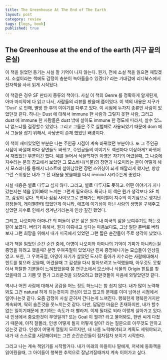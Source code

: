 ```yaml
---
title: The Greenhouse At The End of The Earth
layout: post
category: review
tags: [logs, book]
published: true
---
```


## The Greenhouse at the end of the earth (지구 끝의 온실)

이 책을 읽었던 동기는 사실 잘 기억이 나지 않는다. 뭔가, 전에 소설 책을 읽으면 재밌겠지. 소설이라는 책에도 감정이 충분이 녹아들을수 있겠다? 라는 기대감에 리디북스에서 전자책을 사서 읽게 시작됬다.

이 책같은 경우 SF 판타지 종류의 책이다. 사실 이 책의 Genre 를 정확하게 알게된게, 아마 마지막에 다 읽고 나서, 사람들의 리뷰를 봤을때 쯤이였다. 이 책의 내용은 지구가 'Dust' 로 인해, 멸망 한 후의 이야기를 다루고 있다. 이 시점에 두가지 종류인 사람이 있었던것 같다. 하나는 Dust 에 대해서 immune 한 사람과 그렇지 못한 사람, 그리고 dust 에 immune 한 사람들은 dust 밖에 살아도 immune 한 정도에 따라서, 살수 있느냐 없느냐를 결정할수 있었다. 그리고 그들은 주로 실험체로 사용되었기 때문에 dom 에서 그들을 잡기 위해서, 사냥꾼이 존재 했었던 배경이다.

이 책이 재미있었던 부분은 나는 주인공 시점이 계속 바뀌었던 부분이다. 또 그 주인공 시점이 바뀔때 마다 장면들도 바뀌고, 주인공들의 이야기도 섹션마다 이상하게? 바뀌어서 재밌었던 부분이긴 했다. 예를 들어서 식물학자인 아영은 자기의 어렸을때, 그 나중에 지수라는 분의 창고에서 보았던 그 모스바나(식물)의 장면과 나오미라는 분이 어떻게 해서 모스바나를 통해서 더스트에 살아남았던 장면 스위칭이 되게 해깔리게 했지만, 항상 그런 스위칭은 내가 그 전 내용을 봤을때를 다시 remind 시켜주는게 좋았다.

사실 내용은 별로 다루고 싶지 않다. 그리고, 별로 다루지도 못하고. 어떤 이야기가 지나갔는지는 책을 읽어봐야 느끼는 그런게 필요하다. 특히나 이 책은 뭔가 생각보다 SF 치고, 감정이 깊다. 특히나 점점 사이보그로 변해가는 레이첼이 지수의 이기심으로 생겨난 감정들이, 레이첼한테 없었던게 아니라, 애초에 이기심이 아닌 사람의 생명을 구해주고 싶었던 지수로 인해서 생겨난거라는게 인상 깊긴 했었다.

그리고, 나오미와 아마나? 의 떠돌이 같은 삶은 뭔가 내 미국의 삶을 보여주기도 하는것 같아 보였다. 버티기 위해서, 뭔가 이뤄내고 싶다는 마음보다도, 그냥 일단 존버로 버텨보자 그런 희망을 위해서 내가 미국에서 있었던 그런 짧은 순간들이 주로 생각이 났었다.

내가 책을 읽었던 순간 순간 중에, 아영이 나오미와 아마나의 기억이 가짜가 아니라는걸 증명을 하려고 했을때? 분명 우여곡절이 있었지만 진짜 증명해나가는 모습들이 인상깊었고. 또한, 그 우여곡절, 아영이 자기가 살았던 도시로 돌아가 지수라는 사람에대해서 힌트를 찾으러 갔을때, 어렸을때 그 감성을 다시 찾아보려고 노력했을때, 아무것도 못찾아서 허탈한 기분들이 느껴졌었을때 쯤 연구소에서 모스바나 식물의 Origin 힌트를 찾았을때의 그 기쁨 및 뭔가 그리운것을 되찾으려고 했던것들이 마음에 와닿았던것 같다.

역시나 어떤 사람에 대해서 공감을 어느 정도 하느냐는 참 쉽지 않다. 내가 많이 노력해봐도 그건 natural 하게 되는것이지 관심이 있고 없고의 문제를 이미 넘어선 시점에서 일어나는것 같다. 요즘 감정이 사실 굳혀져 간다는게 느껴진다. 행복한게 행복한거지만 계속되며, 딱히 슬픈것을 못느끼는것 같다. 다만, 답답한 마음은 존재하지만, 내가 할수 없는 일이기때문에 포기하는 속도가 더 빨라져. 이제 될대로 되라 이렇게 살아가고 있다. 내 인생에서 중요한것이 무엇일까? 또는 Goal 이 뭘까? 라고 물어봐도, 한번 씨게 다쳤기 때문에, 아직 잘몰라, 인생 어떻게 될지 어떻게 알아? 라는 질문으로 아무것도 안하고 있는것 같다. 인생이 어떻게 열릴지 모르지만, 내 나름 노력해야되고 계획도 세워야되고, 내가 내 스스로를 사랑해야되는 그런 순간순간들이 점차점차 보이기 시작한다.

그리고 나는 계속 책읽기를 시작할거다. 내가 미래의 아들이나 딸에게, 저녁에 동화책을 읽어줬을때, 그 아이들이 행복한 추억으로 잘남겨질때까지 계속 이어가고 싶다.
